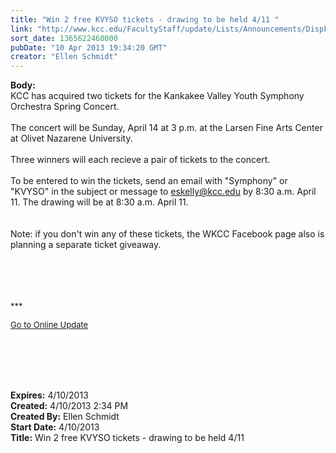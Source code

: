 ```yaml
---
title: "Win 2 free KVYSO tickets - drawing to be held 4/11 "
link: "http://www.kcc.edu/FacultyStaff/update/Lists/Announcements/DispForm.aspx?ID=1065"
sort_date: 1365622460000
pubDate: "10 Apr 2013 19:34:20 GMT"
creator: "Ellen Schmidt"
---
```


<div><b>Body:</b> <div class="ExternalClassAD1CB591F82E457B83C429B63A964108">
<div>KCC has acquired two tickets for the Kankakee Valley Youth Symphony Orchestra Spring Concert.</div>
<div> </div>
<div>The concert will be Sunday, April 14 at 3 p.m. at the Larsen Fine Arts Center at Olivet Nazarene University.<br /> <br />Three winners will each recieve a pair of tickets to the concert. </div>
<div><br />To be entered to win the tickets, send an email with &quot;Symphony&quot; or &quot;KVYSO&quot; in the subject or message to <a href="mailto:eskelly@kcc.edu">eskelly@kcc.edu</a> by 8:30 a.m. April 11. The drawing will be at 8:30 a.m. April 11.</div>
<div><br /> </div>
<div>Note: if you don't win any of these tickets, the WKCC Facebook page also is planning a separate ticket giveaway.<br /> <br />  
<div>
<div>
<div><font size="2"></font> </div>
<div><font size="2"></font> </div>
<div>
<div>
<div>
<p><font size="2">***</font></p>
<p><font size="2"><a href="/FacultyStaff/update/Pages/dailyupdate.aspx">Go to Online Update</a></font><font size="2"></font></p>
<p><br /> </p></div></div></div></div></div></div>
<div><br /> </div></div></div>
<div><b>Expires:</b> 4/10/2013</div>
<div><b>Created:</b> 4/10/2013 2:34 PM</div>
<div><b>Created By:</b> Ellen Schmidt</div>
<div><b>Start Date:</b> 4/10/2013</div>
<div><b>Title:</b> Win 2 free KVYSO tickets - drawing to be held 4/11 </div>
